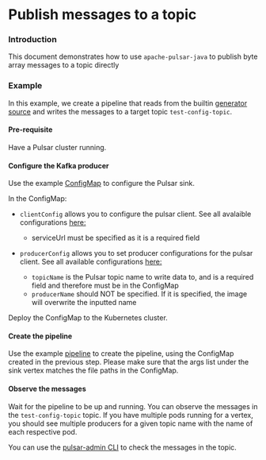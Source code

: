 # Publish messages to a topic

### Introduction

This document demonstrates how to use `apache-pulsar-java` to publish byte array messages to a topic directly


### Example

In this example, we create a pipeline that reads from the
builtin [generator source](https://numaflow.numaproj.io/user-guide/sources/generator/) and writes the messages to a
target topic `test-config-topic`. 

#### Pre-requisite

Have a Pulsar cluster running.

#### Configure the Kafka producer

Use the example [ConfigMap](manifests/byte-arr-producer-config.yaml) to configure the Pulsar sink.

In the ConfigMap:

* `clientConfig` allows you to configure the pulsar client. See all avalaible configurations [here:](https://pulsar.apache.org/reference/#/4.0.x/client/client-configuration-client) 
    * serviceUrl must be specified as it is a required field 

* `producerConfig` allows you to set producer configurations for the pulsar client. See all available configurations [here:](https://pulsar.apache.org/reference/#/4.0.x/client/client-configuration-producer) 
    * `topicName` is the Pulsar topic name to write data to, and is a required field and therefore must be in the ConfigMap
    * `producerName` should NOT be specified. If it is specified, the image will overwrite the inputted name

Deploy the ConfigMap to the Kubernetes cluster.

#### Create the pipeline

Use the example [pipeline](manifests/byte-arr-producer-pipeline.yaml) to create the pipeline, using the ConfigMap created in
the previous step. Please make sure that the args list under the sink vertex matches the file paths in the ConfigMap.

#### Observe the messages
Wait for the pipeline to be up and running. You can observe the messages in the `test-config-topic` topic. 
If you have multiple pods running for a vertex, you should see multiple producers for a given topic name with the name of each respective pod. 

You can use the [pulsar-admin CLI](https://pulsar.apache.org/docs/4.0.x/get-started-pulsar-admin/) to check the messages in the topic. 